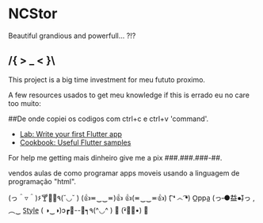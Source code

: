 #  NCStor

Beautiful grandious and powerfull...
       ?!?
## /{ > _ < }\

This project is a big time investment for meu fututo proximo.

A few resources usados to get meu knowledge if this is errado eu no care too muito:
 
##De onde copiei os codigos com ctrl+c e ctrl+v 'command'.

- [Lab: Write your first Flutter app](https://docs.flutter.dev/get-started/codelab)
- [Cookbook: Useful Flutter samples](https://docs.flutter.dev/cookbook)

For help  me getting mais dinheiro give me a pix ###.###.###-##.

vendos aulas de como programar apps moveis usando a linguagem de programação "html".




(っ＾▿＾)۶🍸🌟🍺٩(˘◡˘ )
(👍≖‿‿≖)👍 👍(≖‿‿≖👍)
( ͡❛ ෴ ͡❛)
O̲ppa̲ (っ-̶●̃益●̶̃)っ ,︵‿ S̲t̲yl̲e̲
( ◑‿◑)ɔ┏🍟--🍔┑٩(^◡^ )
💪 (•︡益︠•) 👊
